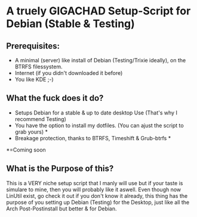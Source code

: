 # A truely GIGACHAD Setup-Script for Debian (Stable & Testing)

## Prerequisites:
- A minimal (server) like install of Debian (Testing/Trixie ideally), on the BTRFS filessystem. 
- Internet (if you didn't downloaded it before)
- You like KDE ;-)

## What the fuck does it do?
- Setups Debian for a stable & up to date desktop Use (That's why I recommend Testing)
- You have the option to install my dotfiles. (You can ajust the script to grab yours) *
- Breakage protection, thanks to BTRFS, Timeshift & Grub-btrfs *

*=Coming soon

## What is the Purpose of this?
This is a VERY niche setup script that I manly will use but if your taste is simulare to mine, then you will probably like it aswell.
Even though now LinUtil exist, go check it out if you don't know it already, this thing has the purpose of you setting up Debian (Testing) for the Desktop, just like all the Arch Post-Postinstall but better & for Debian.
